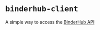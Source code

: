 # `binderhub-client`

A simple way to access the [BinderHub API](https://binderhub.readthedocs.io/en/latest/api.html)
